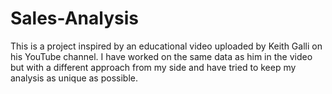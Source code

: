# Sales-Analysis
This is a project inspired by an educational video uploaded by Keith Galli on his YouTube channel. I have worked on the same data as him in the video but with a different approach from my side and have tried to keep my analysis as unique as possible.

